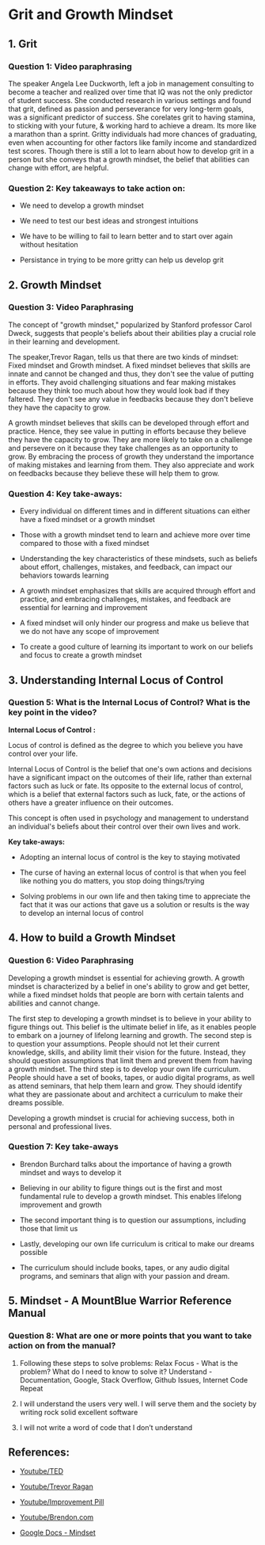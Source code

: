 # Grit and Growth Mindset


## 1. Grit

### Question 1: Video paraphrasing

The speaker Angela Lee Duckworth, left a job in management consulting to become a teacher and realized over time that IQ was not the only predictor of student success. She conducted research in various settings and found that grit, defined as passion and perseverance for very long-term goals, was a significant predictor of success. She corelates grit to having stamina, to sticking with your future, & working hard to achieve a dream. Its more like a marathon than a sprint. Gritty individuals had more chances of graduating, even when accounting for other factors like family income and standardized test scores. Though there is still a lot to learn about how to develop grit in a person but she conveys that a growth mindset, the belief that abilities can change with effort, are helpful.

### Question 2: Key takeaways to take action on:

* We need to develop a growth mindset

* We need to test our best ideas and strongest intuitions

* We have to be willing to fail to learn better and to start over again without hesitation

* Persistance in trying to be more gritty can help us develop grit

## 2. Growth Mindset

### Question 3: Video Paraphrasing 
The concept of "growth mindset," popularized by Stanford professor Carol Dweck, suggests that people's beliefs about their abilities play a crucial role in their learning and development. 

The speaker,Trevor Ragan, tells us that there are two kinds of mindset: Fixed mindset and Growth mindset. A fixed mindset believes that skills are innate and cannot be changed and thus, they don't see the value of putting in efforts. They avoid challenging situations and fear making mistakes because they think too much about how they would look bad if they faltered. They don't see any value in feedbacks because they don't believe they have the capacity to grow.

 A growth mindset believes that skills can be developed through effort and practice. Hence, they see value in putting in efforts because they believe they have the capacity to grow. They are more likely to take on a challenge and persevere on it because they take challenges as an opportunity to grow. By embracing the process of growth they understand the importance of making mistakes and learning from them. They also appreciate and work on feedbacks because they believe these will help them to grow.

 ### Question 4: Key take-aways:
 
  * Every individual on different times and in different situations can either have a fixed mindset or a growth mindset 

  * Those with a growth mindset tend to learn and achieve more over time compared to those with a fixed mindset

  * Understanding the key characteristics of these mindsets, such as beliefs about effort, challenges, mistakes, and feedback, can impact our behaviors towards learning
  
  * A growth mindset emphasizes that skills are acquired through effort and practice, and embracing challenges, mistakes, and feedback are essential for learning and improvement
  
  * A fixed mindset will only hinder our progress and make us believe that we do not have any scope of improvement
  
  * To create a good culture of learning its important to work on our beliefs and focus to create a growth mindset

## 3. Understanding Internal Locus of Control

### Question 5: What is the Internal Locus of Control? What is the key point in the video?

**Internal Locus of Control :** 

Locus of control is defined as the degree to which you believe you have control over your life.

Internal Locus of Control is the belief that one's own actions and decisions have a significant impact on the outcomes of their life, rather than external factors such as luck or fate. Its opposite to the external locus of control, which is a belief that external factors such as luck, fate, or the actions of others have a greater influence on their outcomes. 

This concept is often used in psychology and management to understand an individual's beliefs about their control over their own lives and work.


**Key take-aways:**

* Adopting an internal locus of control is the key to staying motivated

* The curse of having an external locus of control is that when you feel like nothing you do matters, you stop doing things/trying

* Solving problems in our own life and then taking time to appreciate the fact that it was our actions that gave us a solution or results is the way to develop an internal locus of control

## 4. How to build a Growth Mindset

### Question 6: Video Paraphrasing

Developing a growth mindset is essential for achieving growth. A growth mindset is characterized by a belief in one's ability to grow and get better, while a fixed mindset holds that people are born with certain talents and abilities and cannot change. 

The first step to developing a growth mindset is to believe in your ability to figure things out. This belief is the ultimate belief in life, as it enables people to embark on a journey of lifelong learning and growth. The second step is to question your assumptions. People should not let their current knowledge, skills, and ability limit their vision for the future. Instead, they should question assumptions that limit them and prevent them from having a growth mindset. The third step is to develop your own life curriculum. People should have a set of books, tapes, or audio digital programs, as well as attend seminars, that help them learn and grow. They should identify what they are passionate about and architect a curriculum to make their dreams possible. 

Developing a growth mindset is crucial for achieving success, both in personal and professional lives.

### Question 7: Key take-aways

* Brendon Burchard talks about the importance of having a growth mindset and ways to develop it

* Believing in our ability to figure things out is the first and most fundamental rule to develop a growth mindset. This enables lifelong improvement and growth

* The second important thing is to question our assumptions, including those that limit us

* Lastly, developing our own life curriculum is critical to make our dreams possible

* The curriculum should include books, tapes, or any audio digital programs, and seminars that align with your passion and dream.

## 5. Mindset - A MountBlue Warrior Reference Manual

### Question 8: What are one or more points that you want to take action on from the manual?

1. Following these steps to solve problems:
Relax
Focus - What is the problem? What do I need to know to solve it?
Understand - Documentation, Google, Stack Overflow, Github Issues, Internet
Code
Repeat

2. I will understand the users very well. I will serve them and the society by writing rock solid excellent software

3. I will not write a word of code that I don’t understand


## References:

* [Youtube/TED](https://www.youtube.com/watch?v=H14bBuluwB8)

* [Youtube/Trevor Ragan](https://www.youtube.com/watch?v=75GFzikmRY0)

* [Youtube/Improvement Pill](https://www.youtube.com/watch?v=8ZhoeSaPF-k)

* [Youtube/Brendon.com](https://www.youtube.com/watch?v=9DVdclX6NzY)

* [Google Docs - Mindset](https://docs.google.com/document/d/1SPUqC-8WwfiDlsRGKWqoMtC14v6_2TEhq7LZs29bJWk/edit)